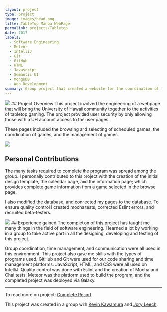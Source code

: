 ```yaml
---
layout: project
type: project
image: images/head.png
title: TableTop Manoa WebPage
permalink: projects/Tabletop
date: 2017
labels:
  - Software Engineering
  - Meteor
  - IntelliJ
  - Git
  - GitHub
  - HTML 
  - Javascript 
  - Semantic UI
  - MongoDB
  - Web Development
summary: Group project that created a website for the coordination of tabletop games 
---
```

<img class="ui large floated left image" src="https://cloud.githubusercontent.com/assets/17040099/25926225/ba27bc78-3589-11e7-8737-c0d590d90507.png">
## Project Overview
This project involved the engineering of a webpage that will bring the University of Hawaii community together to the activities of tabletop gaming. The project provided user security by only allowing those with a UH account access to the user pages. 

These pages included the browsing and selecting of scheduled games, the coordination of games, and the management of games.



<img class="ui large floated right circular image" src="https://cloud.githubusercontent.com/assets/17040099/25885369/b5a56b64-34f3-11e7-814b-779a9f80d5e5.png">

## Personal Contributions
The many tasks required to complete the program was spread among the group. I personally contributed to this project with the creation of the initial design template, the calendar page, and the information page; which provides complete game information from a game selected in the browse page.

I also modified the database, and connected my pages to the database. To ensure quality control I created mocha tests, corrected Eslint errors, and recruited beta-testers. 



<img class="ui large left floated image" src="https://cloud.githubusercontent.com/assets/17040099/25885276/50d26bce-34f3-11e7-97db-78690a69b5cd.png">
## Experience gained
The completion of this project has taught me many things in the field of software engineering. I learned a lot by working in a group to take active part in all the designing, developing and testing of this project. 

Group coordination, time management, and communication were all used in this environment.  This project also gave me skills with the types of programs used. GitHub and Git were used for our code sharing and time management platforms. JavaScript, HTML, and CSS were all used on IntelliJ. Quality control was done with Eslint and the creation of Mocha and Chai tests. Meteor was the platform used to build the program, and the completed project was deployed via Galaxy.
<hr>

To read more on project: <a href="https://kevinkawa.github.io/"><i class="large github icon "></i>Complete Report</a>

This project was created in a group with <a href=" https://tabletopmanoa.github.io/."><i class="large github icon "></i>Kevin Kawamura</a> and <a href="https://joryleech.github.io/"><i class="large github icon "></i>Jory Leech</a>.
